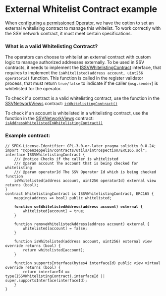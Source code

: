 # External Whitelist Contract example

When [configuring a permissioned Operator](../../operator-user-guides/operator-management/configuring-a-permissioned-operator.md), we have the option to set an external whitelising contract to manage this whitelist. To work correctly with the SSV network contract, it must meet certain specifications.&#x20;

### What is a valid Whitelisting Contract?&#x20;

The operators can choose to whitelist an external contract with custom logic to manage authorized addresses externally. To be used in SSV contracts, it needs to implement the [ISSVWhitelistingContract](https://github.com/ssvlabs/ssv-network/blob/v1.2.0/contracts/interfaces/external/ISSVWhitelistingContract.sol) interface, that requires to implement the `isWhitelisted(address account, uint256 operatorId)` function. This function is called in the register validator process, that must return `true/false` to indicate if the caller (`msg.sender`) is whitelisted for the operator.

To check if a contract is a valid whitelisting contract, use the function in the [SSVNetworkViews](ssvnetworkviews.md) contract: [`isWhitelistingContract()`](ssvnetworkviews.md#iswhitelistingcontract-contractaddress)

To check if an account is whitelisted in a whitelisting contract, use the function in the [SSVNetworkViews](ssvnetworkviews.md) contract: [`isAddressWhitelistedInWhitelistingContract()`](ssvnetworkviews.md#isaddresswhitelistedinwhitelistingcontract-addresstocheck-operatorid-whitelistingcontract)

### Example contract:

<pre class="language-solidity"><code class="lang-solidity">// SPDX-License-Identifier: GPL-3.0-or-later pragma solidity 0.8.24;
import "@openzeppelin/contracts/utils/introspection/ERC165.sol";
interface ISSVWhitelistingContract { 
    /// @notice Checks if the caller is whitelisted 
    /// @param account The account that is being checked for whitelisting 
    /// @param operatorId The SSV Operator Id which is being checked function
    isWhitelisted(address account, uint256 operatorId) external view returns (bool); 
}
contract WhitelistingContract is ISSVWhitelistingContract, ERC165 {
    mapping(address => bool) public whitelisted;
<strong>
</strong><strong>    function setWhitelistedAddress(address account) external {
</strong>        whitelisted[account] = true;
    }
    
    function removeWhitelistedAddress(address account) external {
        whitelisted[account] = false;
    }
    
    function isWhitelisted(address account, uint256) external view override returns (bool) {
        return whitelisted[account];
    }
    
    function supportsInterface(bytes4 interfaceId) public view virtual override returns (bool) {
        return interfaceId == type(ISSVWhitelistingContract).interfaceId || super.supportsInterface(interfaceId);
    }
}
</code></pre>
